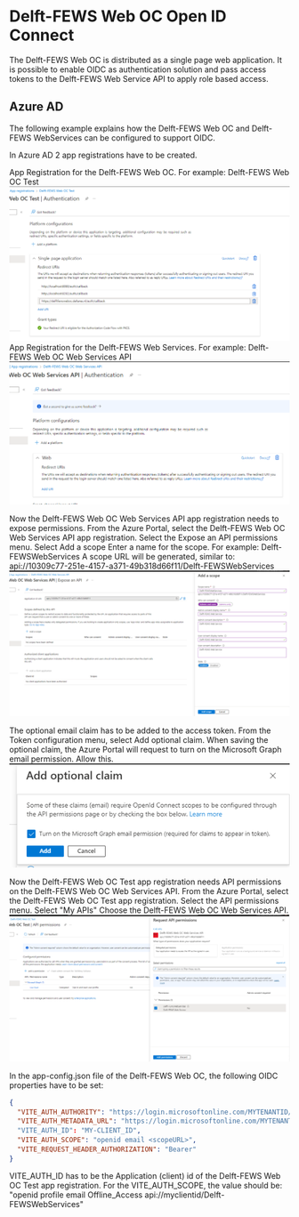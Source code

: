 # Delft-FEWS Web OC Open ID Connect

The Delft-FEWS Web OC is distributed as a single page web application.
It is possible to enable OIDC as authentication solution and pass access tokens to the Delft-FEWS Web Service API to apply role based access.

## Azure AD

The following example explains how the Delft-FEWS Web OC and Delft-FEWS WebServices can be configured to support OIDC.

In Azure AD 2 app registrations have to be created.

App Registration for the Delft-FEWS Web OC. For example: Delft-FEWS Web OC Test
![Web OC App Registration](./app-registration-web-oc.png)
App Registration for the Delft-FEWS Web Services. For example: Delft-FEWS Web OC Web Services API
![Web OC Web Services App Registration](./app-registration-web-services-api.png)

Now the Delft-FEWS Web OC Web Services API app registration needs to expose permissions.
From the Azure Portal, select the Delft-FEWS Web OC Web Services API app registration.
Select the Expose an API permissions menu.
Select Add a scope
Enter a name for the scope. For example: Delft-FEWSWebServices
A scope URL will be generated, similar to: api://10309c77-251e-4157-a371-49b318d66f11/Delft-FEWSWebServices
![Expose an api](./expose-an-api.png)

The optional email claim has to be added to the access token.
From the Token configuration menu, select Add optional claim.
When saving the optional claim, the Azure Portal will request to turn on the Microsoft Graph email permission. Allow this.
![Graph email permission](./optional-claim-graph-email-permission.png)

Now the Delft-FEWS Web OC Test app registration needs API permissions on the Delft-FEWS Web OC Web Services API.
From the Azure Portal, select the Delft-FEWS Web OC Test app registration.
Select the API permissions menu.
Select "My APIs"
Choose the Delft-FEWS Web OC Web Services API.
![Scope](./request-api-permissions.png)

In the app-config.json file of the Delft-FEWS Web OC, the following OIDC properties have to be set:

```json
{
  "VITE_AUTH_AUTHORITY": "https://login.microsoftonline.com/MYTENANTID/",
  "VITE_AUTH_METADATA_URL": "https://login.microsoftonline.com/MYTENANTID/v2.0/.well-known/openid-configuration"
  "VITE_AUTH_ID": "MY-CLIENT_ID",
  "VITE_AUTH_SCOPE": "openid email <scopeURL>",
  "VITE_REQUEST_HEADER_AUTHORIZATION": "Bearer"
}

```

VITE_AUTH_ID has to be the Application (client) id of the Delft-FEWS Web OC Test app registration.
For the VITE_AUTH_SCOPE, the value should be: "openid profile email Offline_Access api://myclientid/Delft-FEWSWebServices"
